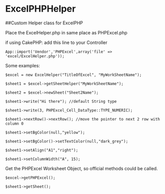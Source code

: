 # ExcelPHPHelper
##Custom Helper class for ExcelPHP

Place the ExcelHelper.php in same place as PHPExcel.php

if using CakePHP:
add this line to your Controller
```
App::import('Vendor','PHPExcel',array('file' => 'excel/ExcelHelper.php'));
```

Some examples:
```
$excel = new ExcelHelper("TitleOfExcel", "MyWorkSheetName");

$sheet1 = $excel->getSheetHelper("MyWorkSheetName");

$sheet2 = $excel->newSheet("Sheet2Name");

$sheet1->write("Hi there"); //default String type

$sheet1->write(3, PHPExcel_Cell_DataType::TYPE_NUMERIC);

$sheet1->nextRow()->nextRow(); //move the pointer to next 2 row with column 0

$sheet1->setBgColor(null,"yellow");

$sheet1->setBgColor()->setTextColor(null,"dark_grey");

$sheet1->setAlign("A1","right");

$sheet1->setColumnWidth("A", 15);
```
Get the PHPExcel Worksheet Object, so official methods could be called.
```
$excel->getPHPExcel();

$sheet1->getSheet();
```
